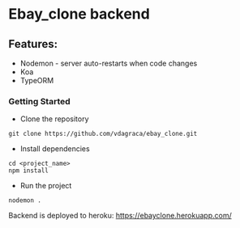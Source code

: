 # Ebay_clone backend

## Features:
 * Nodemon - server auto-restarts when code changes
 * Koa 
 * TypeORM 

### Getting Started
- Clone the repository
```
git clone https://github.com/vdagraca/ebay_clone.git
```
- Install dependencies
```
cd <project_name>
npm install
```
- Run the project
```
nodemon .
```

Backend is deployed to heroku: https://ebayclone.herokuapp.com/
